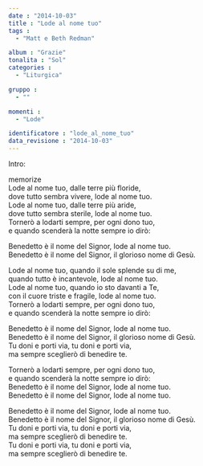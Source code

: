 ```yaml
---
date : "2014-10-03"
title : "Lode al nome tuo"
tags : 
  - "Matt e Beth Redman"

album : "Grazie"
tonalita : "Sol"
categories : 
  - "Liturgica"

gruppo : 
  - ""

momenti : 
  - "Lode"

identificatore : "lode_al_nome_tuo"
data_revisione : "2014-10-03"
---
```

  
  
  
 Intro:      
  
  
  
memorize  
 Lode al nome tuo, dalle terre più floride,  
dove tutto sembra vivere, lode al nome tuo.   
 Lode al nome tuo, dalle terre più aride,  
 dove tutto sembra sterile, lode al nome tuo.   
 Tornerò a lodarti sempre,  per ogni dono tuo,  
 e quando scenderà la notte  sempre io dirò:  
  
  
  
Benedetto è il nome del Signor, lode al nome tuo.   
Benedetto è il nome del Signor, il glorioso nome di Gesù.  
  
  
  
 Lode al nome tuo, quando il sole splende su di me,  
quando tutto è incantevole, lode al nome tuo.   
 Lode al nome tuo, quando io sto davanti a Te,  
con il cuore triste e fragile, lode al nome tuo.   
 Tornerò a lodarti sempre,  per ogni dono tuo,  
 e quando scenderà la notte  sempre io dirò:  
  
  
  
Benedetto è il nome del Signor, lode al nome tuo.   
Benedetto è il nome del Signor, il glorioso nome di Gesù.  
Tu doni e porti via, tu doni e porti via,  
ma sempre sceglierò di benedire te.   
  
  
  
 Tornerò a lodarti sempre,  per ogni dono tuo,  
 e quando scenderà la notte  sempre io dirò:  
Benedetto è il nome del Signor, lode al nome tuo.   
Benedetto è il nome del Signor, lode al nome tuo.   
  
  
  
Benedetto è il nome del Signor, lode al nome tuo.   
Benedetto è il nome del Signor, il glorioso nome di Gesù.  
Tu doni e porti via, tu doni e porti via,  
ma sempre sceglierò di benedire te.  
Tu doni e porti via, tu doni e porti via,  
ma sempre sceglierò di benedire te.   
  
  
  
